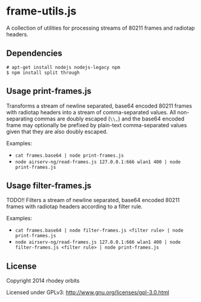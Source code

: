 frame-utils.js
================

A collection of utilities for processing streams of 80211 frames and radiotap headers.

Dependencies
---------------------------
`# apt-get install nodejs nodejs-legacy npm`  
`$ npm install split through`

Usage print-frames.js
---------------------------
Transforms a stream of newline separated, base64 encoded 80211 frames with radiotap headers into a
stream of comma-separated values. All non-separating commas are doubly escaped (`\\,`) and the
base64 encoded frame may optionally be prefixed by plain-text comma-separated values given that
they are also doubly escaped.  
  
Examples:  
  + `cat frames.base64 | node print-frames.js`  
  + `node airserv-ng/read-frames.js 127.0.0.1:666 wlan1 400 | node print-frames.js`

Usage filter-frames.js
---------------------------
TODO!! Filters a stream of newline separated, base64 encoded 80211 frames with radiotap headers
according to a filter rule.  
  
Examples:  
  + `cat frames.base64 | node filter-frames.js <filter rule> | node print-frames.js`  
  + `node airserv-ng/read-frames.js 127.0.0.1:666 wlan1 400 | node filter-frames.js <filter rule> | node print-frames.js`

License
---------------------------

Copyright 2014 rhodey orbits  

Licensed under GPLv3: http://www.gnu.org/licenses/gpl-3.0.html